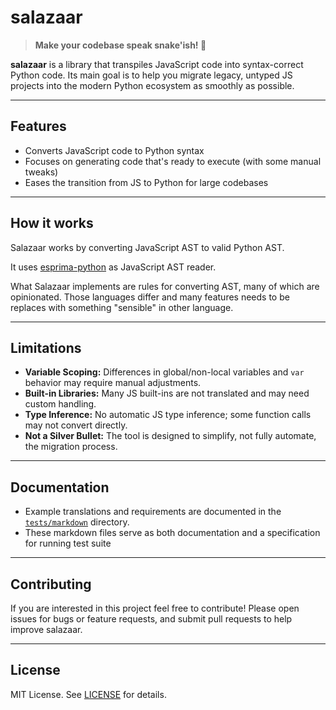 # salazaar

> **Make your codebase speak snake'ish! 🐍**

**salazaar** is a library that transpiles JavaScript code into syntax-correct Python code. Its main goal is to help you migrate legacy, untyped JS projects into the modern Python ecosystem as smoothly as possible.

---

## Features

- Converts JavaScript code to Python syntax
- Focuses on generating code that's ready to execute (with some manual tweaks)
- Eases the transition from JS to Python for large codebases

---

## How it works
Salazaar works by converting JavaScript AST to valid Python AST.

It uses [esprima-python](https://github.com/Kronuz/esprima-python) as JavaScript AST reader.

What Salazaar implements are rules for converting AST, many of which are opinionated. Those languages differ and many features needs to be replaces with something "sensible" in other language.

---

## Limitations

- **Variable Scoping:** Differences in global/non-local variables and `var` behavior may require manual adjustments.
- **Built-in Libraries:** Many JS built-ins are not translated and may need custom handling.
- **Type Inference:** No automatic JS type inference; some function calls may not convert directly.
- **Not a Silver Bullet:** The tool is designed to simplify, not fully automate, the migration process.

---

## Documentation

- Example translations and requirements are documented in the [`tests/markdown`](./tests/markdown) directory.
- These markdown files serve as both documentation and a specification for running test suite

---

## Contributing

If you are interested in this project feel free  to contribute! Please open issues for bugs or feature requests, and submit pull requests to help improve salazaar.

---

## License

MIT License. See [LICENSE](./LICENSE) for details.
